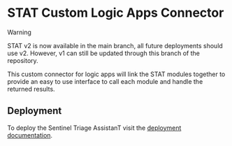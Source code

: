 # STAT Custom Logic Apps Connector

> [!WARNING]
> STAT v2 is now available in the main branch, all future deployments should use v2.  However, v1 can still be updated through this branch of the repository.

This custom connector for logic apps will link the STAT modules together to provide an easy to use interface to call each module and handle the returned results.

## Deployment

To deploy the Sentinel Triage AssistanT visit the [deployment documentation](/Docs/deployment.md).